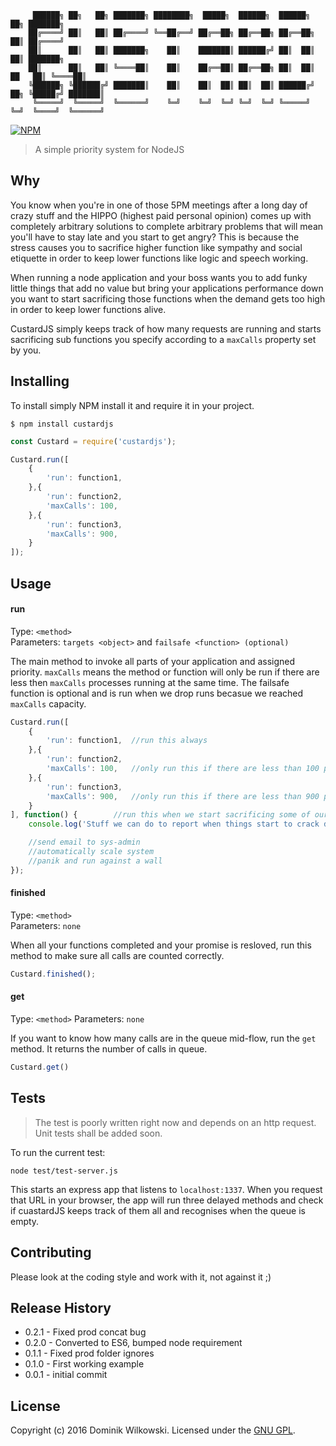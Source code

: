 ```shell
     ██████╗ ██╗   ██╗ ███████╗ ████████╗  █████╗  ██████╗  ██████╗           ██╗ ███████╗
    ██╔════╝ ██║   ██║ ██╔════╝ ╚══██╔══╝ ██╔══██╗ ██╔══██╗ ██╔══██╗          ██║ ██╔════╝
    ██║      ██║   ██║ ███████╗    ██║    ███████║ ██████╔╝ ██║  ██║          ██║ ███████╗
    ██║      ██║   ██║ ╚════██║    ██║    ██╔══██║ ██╔══██╗ ██║  ██║     ██   ██║ ╚════██║
    ╚██████╗ ╚██████╔╝ ███████║    ██║    ██║  ██║ ██║  ██║ ██████╔╝ ██╗ ╚█████╔╝ ███████║
     ╚═════╝  ╚═════╝  ╚══════╝    ╚═╝    ╚═╝  ╚═╝ ╚═╝  ╚═╝ ╚═════╝  ╚═╝  ╚════╝  ╚══════╝
```

[![NPM](https://nodei.co/npm/custardjs.png?downloads=true)](https://nodei.co/npm/custardjs/)


> A simple priority system for NodeJS

## Why

You know when you're in one of those 5PM meetings after a long day of crazy stuff and the HIPPO (highest paid personal opinion) comes up with completely
arbitrary solutions to complete arbitrary problems that will mean you'll have to stay late and you start to get angry? This is because the stress causes you
to sacrifice higher function like sympathy and social etiquette in order to keep lower functions like logic and speech working.

When running a node application and your boss wants you to add funky little things that add no value but bring your applications performance down you want to
start sacrificing those functions when the demand gets too high in order to keep lower functions alive.

CustardJS simply keeps track of how many requests are running and starts sacrificing sub functions you specify according to a `maxCalls` property set by you.


## Installing

To install simply NPM install it and require it in your project.

```shell
$ npm install custardjs
```

```js
const Custard = require('custardjs');

Custard.run([
	{
		'run': function1,
	},{
		'run': function2,
		'maxCalls': 100,
	},{
		'run': function3,
		'maxCalls': 900,
	}
]);
```


## Usage

#### run
Type: `<method>`  
Parameters: `targets <object>` and `failsafe <function> (optional)`

The main method to invoke all parts of your application and assigned priority. `maxCalls` means the method or function will only be run if there are less then
`maxCalls` processes running at the same time.
The failsafe function is optional and is run when we drop runs becasue we reached `maxCalls` capacity.

```js
Custard.run([
	{
		'run': function1,  //run this always
	},{
		'run': function2,
		'maxCalls': 100,   //only run this if there are less than 100 processes currently running
	},{
		'run': function3,
		'maxCalls': 900,   //only run this if there are less than 900 processes currently running
	}
], function() {        //run this when we start sacrificing some of our functionality
	console.log('Stuff we can do to report when things start to crack down!');

	//send email to sys-admin
	//automatically scale system
	//panik and run against a wall
});
```

#### finished
Type: `<method>`  
Parameters: `none`

When all your functions completed and your promise is resloved, run this method to make sure all calls are counted correctly.

```js
Custard.finished();
```

#### get
Type: `<method>`
Parameters: `none`

If you want to know how many calls are in the queue mid-flow, run the `get` method. It returns the number of calls in queue.

```js
Custard.get()
```


## Tests
> The test is poorly written right now and depends on an http request. Unit tests shall be added soon.

To run the current test:

```shell
node test/test-server.js
```

This starts an express app that listens to `localhost:1337`. When you request that URL in your browser, the app will run three delayed methods and check if
cuastardJS keeps track of them all and recognises when the queue is empty.


## Contributing
Please look at the coding style and work with it, not against it ;)


## Release History
* 0.2.1  -  Fixed prod concat bug
* 0.2.0  -  Converted to ES6, bumped node requirement
* 0.1.1  -  Fixed prod folder ignores
* 0.1.0  -  First working example
* 0.0.1  -  initial commit


## License
Copyright (c) 2016 Dominik Wilkowski. Licensed under the [GNU GPL](https://github.com/dominikwilkowski/custardjs/blob/master/LICENSE).
